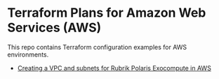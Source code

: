 # Terraform Plans for Amazon Web Services (AWS)

This repo contains Terraform configuration examples for AWS environments.

* [Creating a VPC and subnets for Rubrik Polaris Exocompute in AWS](/tree/master/rubrik-polaris-exocompute)